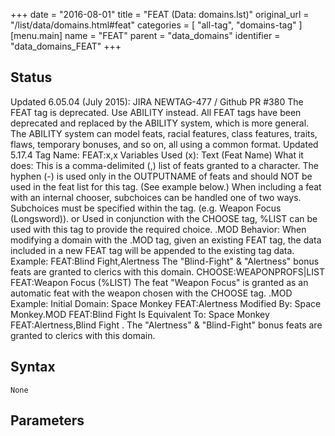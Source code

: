 +++
date = "2016-08-01"
title = "FEAT (Data: domains.lst)"
original_url = "/list/data/domains.html#feat"
categories = [ "all-tag", "domains-tag" ]
[menu.main]
    name = "FEAT"
    parent = "data_domains"
    identifier = "data_domains_FEAT"
+++

## Status

Updated 6.05.04 (July 2015): JIRA NEWTAG-477 / Github PR #380 The FEAT tag is deprecated. Use ABILITY instead. All FEAT tags have been deprecated and replaced by the ABILITY system, which is more general. The ABILITY system can model feats, racial features, class features, traits, flaws, temporary bonuses, and so on, all using a common format. Updated 5.17.4 Tag Name: FEAT:x,x Variables Used (x): Text (Feat Name) What it does: This is a comma-delimited (,) list of feats granted to a character. The hyphen (-) is used only in the OUTPUTNAME of feats and should NOT be used in the feat list for this tag. (See example below.) When including a feat with an internal chooser, subchoices can be handled one of two ways. Subchoices must be specified within the tag. (e.g. Weapon Focus (Longsword)). or Used in conjunction with the CHOOSE tag, %LIST can be used with this tag to provide the required choice. .MOD Behavior: When modifying a domain with the .MOD tag, given an existing FEAT tag, the data included in a new FEAT tag will be appended to the existing tag data. Example: FEAT:Blind Fight,Alertness The "Blind-Fight" & "Alertness" bonus feats are granted to clerics with this domain. CHOOSE:WEAPONPROFS|LIST <tab> FEAT:Weapon Focus (%LIST) The feat "Weapon Focus" is granted as an automatic feat with the weapon chosen with the CHOOSE tag. .MOD Example: Initial Domain: Space Monkey <tab> FEAT:Alertness Modified By: Space Monkey.MOD <tab> FEAT:Blind Fight Is Equivalent To: Space Monkey <tab> FEAT:Alertness,Blind Fight . The "Alertness" & "Blind-Fight" bonus feats are granted to clerics with this domain.

## Syntax

`None`

## Parameters






